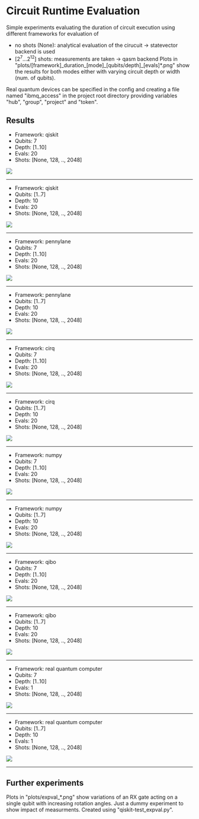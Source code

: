# Circuit Runtime Evaluation

Simple experiments evaluating the duration of circuit execution using different frameworks for evaluation of
- no shots (None): analytical evaluation of the cirucuit -> statevector backend is used
- $[2^7 \dots 2^{12}]$ shots: measurements are taken -> qasm backend Plots in "plots/[framework]\_duration\_[mode]\_[qubits/depth]\_[evals]*.png" show the results for both modes either with varying circuit depth or width (num. of qubits).


Real quantum devices can be specified in the config and creating a file named "ibmq_access" in the project root directory providing variables "hub", "group", "project" and "token".

## Results

- Framework: qiskit
- Qubits: 7
- Depth: [1..10]
- Evals: 20
- Shots: [None, 128, .., 2048]

![](plots/qiskit_duration_depth_7_10.png)

---

- Framework: qiskit
- Qubits: [1..7]
- Depth: 10
- Evals: 20
- Shots: [None, 128, .., 2048]

![](plots/qiskit_duration_qubits_7_10.png)

---

- Framework: pennylane
- Qubits: 7
- Depth: [1..10]
- Evals: 20
- Shots: [None, 128, .., 2048]

![](plots/pennylane_duration_depth_7_10.png)

---

- Framework: pennylane
- Qubits: [1..7]
- Depth: 10
- Evals: 20
- Shots: [None, 128, .., 2048]

![](plots/pennylane_duration_qubits_7_10.png)

---
- Framework: cirq
- Qubits: 7
- Depth: [1..10]
- Evals: 20
- Shots: [None, 128, .., 2048]

![](plots/cirq_duration_depth_7_10.png)

---

- Framework: cirq
- Qubits: [1..7]
- Depth: 10
- Evals: 20
- Shots: [None, 128, .., 2048]

![](plots/cirq_duration_qubits_7_10.png)

---

- Framework: numpy
- Qubits: 7
- Depth: [1..10]
- Evals: 20
- Shots: [None, 128, .., 2048]

![](plots/matrix_duration_depth_7_10.png)

---

- Framework: numpy
- Qubits: [1..7]
- Depth: 10
- Evals: 20
- Shots: [None, 128, .., 2048]

![](plots/matrix_duration_qubits_7_10.png)

---

- Framework: qibo
- Qubits: 7
- Depth: [1..10]
- Evals: 20
- Shots: [None, 128, .., 2048]

![](plots/qibo_duration_depth_7_10.png)

---

- Framework: qibo
- Qubits: [1..7]
- Depth: 10
- Evals: 20
- Shots: [None, 128, .., 2048]

![](plots/qibo_duration_qubits_7_10.png)

---

- Framework: real quantum computer
- Qubits: 7
- Depth: [1..10]
- Evals: 1
- Shots: [None, 128, .., 2048]

![](plots/real_duration_depth_7_10.png)

---

- Framework: real quantum computer
- Qubits: [1..7]
- Depth: 10
- Evals: 1
- Shots: [None, 128, .., 2048]

![](plots/real_duration_qubits_7_10.png)

---

## Further experiments

Plots in "plots/expval_*.png" show variations of an RX gate acting on a single qubit with increasing rotation angles.
Just a dummy experiment to show impact of measurments.
Created using "qiskit-test_expval.py".